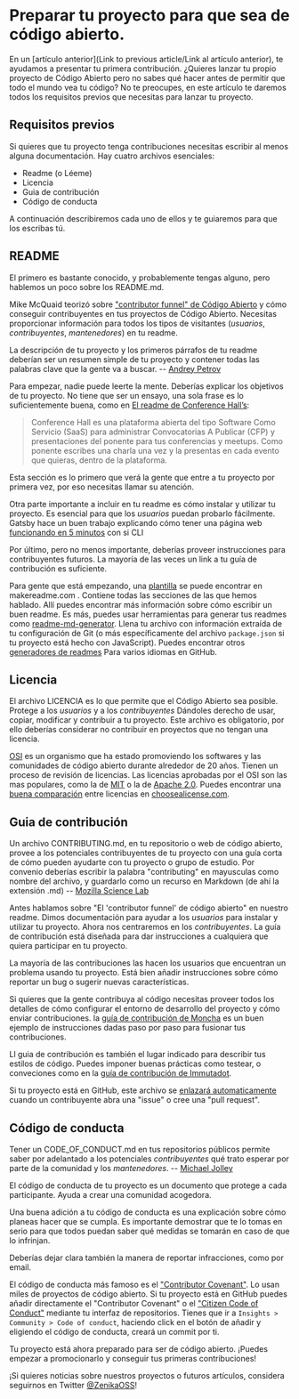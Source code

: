 # Preparar tu proyecto para que sea de código abierto.

En un [artículo anterior](Link to previous article/Link al artículo anterior), te ayudamos a presentar tu primera contribución. ¿Quieres lanzar  tu propio proyecto de Código Abierto pero no sabes qué hacer antes de permitir que todo el mundo vea tu código? No te preocupes, en este artículo te daremos todos los requisitos previos que necesitas para lanzar tu proyecto.

## Requisitos previos

Si quieres que tu proyecto tenga contribuciones necesitas escribir al menos alguna documentación. Hay cuatro archivos esenciales:

- Readme (o Léeme)
- Licencia
- Guia de contribución
- Código de conducta

A continuación describiremos cada uno de ellos y te guiaremos para que los escribas tú.

## README

El primero es bastante conocido, y probablemente tengas alguno, pero hablemos un poco sobre los README.md.

Mike McQuaid teorizó sobre ["contributor funnel" de Código Abierto](https://mikemcquaid.com/2018/08/14/the-open-source-contributor-funnel-why-people-dont-contribute-to-your-open-source-project/) y cómo conseguir contribuyentes en tus proyectos de Código Abierto. Necesitas proporcionar información para todos los tipos de visitantes (_usuarios_, _contribuyentes_, _mantenedores_) en tu readme.

La descripción de tu proyecto y los primeros párrafos de tu readme deberían ser un resumen simple de tu proyecto y contener todas las palabras clave que la gente va a buscar. -- [Andrey Petrov](https://medium.com/code-zen/how-to-maintain-a-successful-open-source-project-aaa2a5437d3a)

Para empezar, nadie puede leerte la mente. Deberías explicar los objetivos de tu proyecto. No tiene que ser un ensayo, una sola frase es lo suficientemente buena, como en [El readme de Conference Hall’s](https://github.com/bpetetot/conference-hall):

> Conference Hall es una plataforma abierta del tipo Software Como Servicio (SaaS) para administrar Convocatorias A Publicar (CFP) y presentaciones del ponente para tus conferencias y meetups. Como ponente escribes una charla una vez y la presentas en cada evento que quieras, dentro de la plataforma.

Esta sección es lo primero que verá la gente que entre a tu proyecto por primera vez, por eso necesitas llamar su atención.

Otra parte importante a incluir en tu readme es cómo instalar y utilizar tu proyecto. Es esencial para que los _usuarios_ puedan probarlo fácilmente. Gatsby hace un buen trabajo explicando cómo tener una página web [funcionando en 5 minutos](https://github.com/gatsbyjs/gatsby#-get-up-and-running-in-5-minutes) con si CLI

Por último, pero no menos importante, deberías proveer instrucciones para contribuyentes futuros. La mayoría de las veces un link a tu guía de contribución es suficiente.

Para gente que está empezando, una [plantilla](https://www.makeareadme.com/#template-1) se puede encontrar en makereadme.com . Contiene todas las secciones de las que hemos hablado. Allí puedes encontrar más información sobre cómo escribir un buen readme. Es más, puedes usar herramientas para generar tus readmes como [readme-md-generator](https://github.com/kefranabg/readme-md-generator). Llena tu archivo con información extraída de tu configuración de Git (o más específicamente del archivo `package.json` si tu proyecto está hecho con JavaScript). Puedes encontrar otros [generadores de readmes](https://github.com/search?utf8=%E2%9C%93&q=generate+readme&type=Repositories) Para varios idiomas en GitHub.

## Licencia

El archivo LICENCIA es lo que permite que el Código Abierto sea posible. Protege a los _usuarios_ y a los _contribuyentes_ Dándoles derecho de usar, copiar, modificar y contribuir a tu proyecto. Este archivo es obligatorio, por ello deberías considerar no contribuir en proyectos que no tengan una licencia.

[OSI](https://opensource.org/) es un organismo que ha estado promoviendo los softwares y las comunidades de código abierto durante alrededor de 20 años. Tienen un proceso de revisión de licencias. Las licencias aprobadas por el OSI son las mas populares, como la de [MIT](https://opensource.org/licenses/MIT) o la de [Apache 2.0](https://opensource.org/licenses/Apache-2.0). Puedes encontrar una [buena comparación](https://choosealicense.com/licenses/) entre licencias en [choosealicense.com](https://choosealicense.com/).

## Guia de contribución

Un archivo CONTRIBUTING.md, en tu repositorio o web de código abierto, provee a los potenciales contribuyentes de tu proyecto con una guía corta de cómo pueden ayudarte con tu proyecto o grupo de estudio. Por convenio deberías escribir la palabra "contributing" en mayusculas como nombre del archivo, y guardarlo como un recurso en Markdown (de ahí la extensión .md) -- [Mozilla Science Lab](https://mozillascience.github.io/working-open-workshop/contributing/)

Antes hablamos sobre "El 'contributor funnel' de código abierto" en nuestro readme. Dimos documentación para ayudar a los _usuarios_ para instalar y utilizar tu proyecto. Ahora nos centraremos en los _contribuyentes_. La guía de contribución está diseñada para dar instrucciones a cualquiera que quiera participar en tu proyecto.

La mayoría de las contribuciones las hacen los usuarios que encuentran un problema usando tu proyecto. Está bien añadir instrucciones sobre cómo reportar un bug o sugerir nuevas características.

Si quieres que la gente contribuya al código necesitas proveer todos los detalles de cómo configurar el entorno de desarrollo del proyecto y cómo enviar contribuciones. la [guía de contribución de Moncha](https://github.com/mochajs/mocha/blob/master/.github/CONTRIBUTING.md#shoe-contributing-code-step-by-step) es un buen ejemplo de instrucciones dadas paso por paso para fusionar tus contribuciones.

Ll guia de contribución es también el lugar indicado para describir tus estilos de código. Puedes imponer buenas prácticas como testear, o conveciones como en la [guía de contribución de Immutadot](https://github.com/zenika-open-source/immutadot/blob/master/.github/CONTRIBUTING.md#tests-and-code-style-policeman).

Si tu proyecto está en GitHub, este archivo se [enlazará automaticamente](https://help.github.com/en/articles/setting-guidelines-for-repository-contributors) cuando un contribuyente abra una  "issue" o cree una "pull request".

## Código de conducta

Tener un CODE_OF_CONDUCT.md en tus repositorios públicos permite saber por adelantado a los potenciales _contribuyentes_ qué trato esperar por parte de la comunidad y los _mantenedores_. -- [Michael Jolley](https://dev.to/michaeljolley/using-a-contributing-codeofconduct-to-assist-others-in-contributing-to-public-repositories-1l90)

El código de conducta de tu proyecto es un documento que protege a cada participante. Ayuda a crear una comunidad acogedora.

Una buena adición a tu código de conducta es una explicación sobre cómo planeas hacer que se cumpla. Es importante demostrar que te lo tomas en serio para que todos puedan saber qué medidas se tomarán en caso de que lo infrinjan.

Deberías dejar clara también la manera de reportar infracciones, como por email.

El código de conducta más famoso es el ["Contributor Covenant"](https://www.contributor-covenant.org/). Lo usan miles de proyectos de código abierto. Si tu proyecto está en GitHub puedes añadir directamente el "Contributor Covenant" o el ["Citizen Code of Conduct"](http://citizencodeofconduct.org/) mediante tu interfaz de repositorios. Tienes que ir a `Insights > Community > Code of conduct`, haciendo click en el botón de añadir y eligiendo el código de conducta, creará un commit por ti.

Tu proyecto está ahora preparado para ser de código abierto. ¡Puedes empezar a 
promocionarlo y conseguir tus primeras contribuciones!

¡Si quieres noticias sobre nuestros proyectos o futuros artículos, considera seguirnos en Twitter [@ZenikaOSS](https://twitter.com/ZenikaOSS)!

